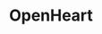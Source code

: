 ---
hackday: 03-oxford
links:
  website: http://openheart.openeyes.org.uk
summary: Use of the OpenEyes framework to create a cardiology EPR
team:
- Bill Aylward
- '@m4rkw'
- Philip Brook
- Charlie Butcher
- Jamie Neil
- '@knowlesarian'
title: OpenHeart
---